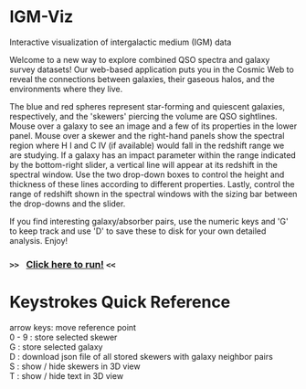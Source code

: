 # IGM-Viz
Interactive visualization of intergalactic medium (IGM) data

Welcome to a new way to explore combined QSO spectra and galaxy survey datasets!  Our web-based
application puts you in the Cosmic Web to reveal the connections between galaxies, their gaseous
halos, and the environments where they live.

The blue and red spheres represent star-forming and quiescent galaxies, respectively, and the
'skewers' piercing the volume are QSO sightlines.  Mouse over a galaxy to see an image and a few
of its properties in the lower panel.  Mouse over a skewer and the right-hand panels show the spectral
region where H I and C IV (if available) would fall in the redshift range we are studying.  If a
galaxy has an impact parameter within the range indicated by the bottom-right slider, a
vertical line will appear at its redshift in the spectral window.  Use the two drop-down boxes to
control the height and thickness of these lines according to different properties.  Lastly, control
the range of redshift shown in the spectral windows with the sizing bar between the drop-downs and
the slider.

If you find interesting galaxy/absorber pairs, use the numeric keys and 'G' to keep track and use
'D' to save these to disk for your own detailed analysis.  Enjoy!

### `>> ` [Click here to run!](https://creativecodinglab.github.io/Intergalactic/intergalactic.html) `<<`

# Keystrokes Quick Reference<br/>
arrow keys: move reference point<br/>
0 - 9 : store selected skewer<br/>
G : store selected galaxy<br/>
D : download json file of all stored skewers with galaxy neighbor pairs<br/>
S : show / hide skewers in 3D view  <br/>
T : show / hide text in 3D view  <br/>
